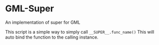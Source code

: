 # GML-__Super__
An implementation of super for GML


This script is a simple way to simply call `__SUPER__.func_name()` This will auto bind the function to the calling instance.


